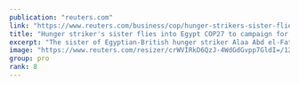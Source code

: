 ```yaml
---
publication: "reuters.com"
link: "https://www.reuters.com/business/cop/hunger-strikers-sister-flies-egypt-cop27-campaign-his-release-2022-11-07/"
title: "Hunger striker's sister flies into Egypt COP27 to campaign for his release"
excerpt: "The sister of Egyptian-British hunger striker Alaa Abd el-Fattah landed in Sharm el-Sheikh on Monday to campaign for his release as British Prime Minister Rishi Sunak and other world leaders flew in f"
image: "https://www.reuters.com/resizer/crWVIRkD6QzJ-4WdGdGvpp7GldI=/1200x628/smart/filters:quality(80)/cloudfront-us-east-2.images.arcpublishing.com/reuters/UQORDG7K4NPY3KB6GJBQK2XD3M.jpg"
group: pro
rank: 8
---
```

